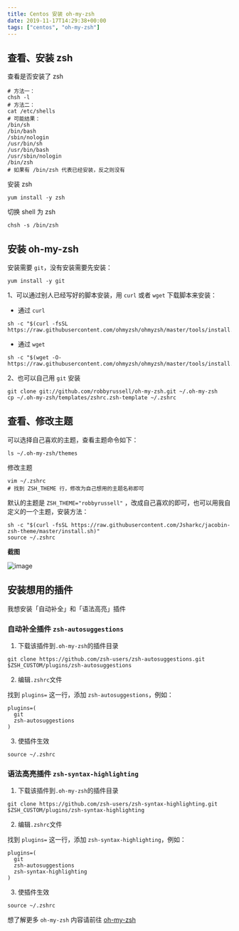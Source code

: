 ```yaml
---
title: Centos 安装 oh-my-zsh
date: 2019-11-17T14:29:38+00:00
tags: ["centos", "oh-my-zsh"]
---
```


## 查看、安装 zsh

查看是否安装了 zsh

```
# 方法一：
chsh -l
# 方法二：
cat /etc/shells
# 可能结果：
/bin/sh
/bin/bash
/sbin/nologin
/usr/bin/sh
/usr/bin/bash
/usr/sbin/nologin
/bin/zsh
# 如果有 /bin/zsh 代表已经安装，反之则没有
```

安装 zsh

```shell
yum install -y zsh
```

切换 shell 为 zsh

```
chsh -s /bin/zsh
```

## 安装 oh-my-zsh

安装需要 `git`，没有安装需要先安装：

```shell
yum install -y git
```

1、可以通过别人已经写好的脚本安装，用 `curl` 或者 `wget` 下载脚本来安装：

* 通过 `curl`

```shell
sh -c "$(curl -fsSL https://raw.githubusercontent.com/ohmyzsh/ohmyzsh/master/tools/install.sh)"
```

* 通过 `wget`

```shell
sh -c "$(wget -O- https://raw.githubusercontent.com/ohmyzsh/ohmyzsh/master/tools/install.sh)"
```

2、也可以自己用 `git` 安装

```shell
git clone git://github.com/robbyrussell/oh-my-zsh.git ~/.oh-my-zsh
cp ~/.oh-my-zsh/templates/zshrc.zsh-template ~/.zshrc
```

## 查看、修改主题

可以选择自己喜欢的主题，查看主题命令如下：

```shell
ls ~/.oh-my-zsh/themes
```

修改主题

```
vim ~/.zshrc
# 找到 ZSH_THEME 行，修改为自己想用的主题名称即可
```

默认的主题是 `ZSH_THEME="robbyrussell"` ，改成自己喜欢的即可，也可以用我自定义的一个主题，安装方法：

```shell
sh -c "$(curl -fsSL https://raw.githubusercontent.com/Jsharkc/jacobin-zsh-theme/master/install.sh)" 
source ~/.zshrc
```

**截图**

![image](https://user-images.githubusercontent.com/17465198/69112005-2938bb00-0aba-11ea-8c16-12fb9181b93f.png)

## 安装想用的插件

我想安装「自动补全」和「语法高亮」插件

### 自动补全插件 `zsh-autosuggestions`

1. 下载该插件到`.oh-my-zsh`的插件目录

```shell
git clone https://github.com/zsh-users/zsh-autosuggestions.git $ZSH_CUSTOM/plugins/zsh-autosuggestions
```

2. 编辑`.zshrc`文件

找到 `plugins=` 这一行，添加 `zsh-autosuggestions`，例如：

```
plugins=(
  git
  zsh-autosuggestions
)
```

3. 使插件生效

```
source ~/.zshrc
```

### 语法高亮插件 `zsh-syntax-highlighting`

1. 下载该插件到`.oh-my-zsh`的插件目录

```shell
git clone https://github.com/zsh-users/zsh-syntax-highlighting.git $ZSH_CUSTOM/plugins/zsh-syntax-highlighting
```

2. 编辑`.zshrc`文件

找到 `plugins=` 这一行，添加 `zsh-syntax-highlighting`，例如：

```
plugins=(
  git
  zsh-autosuggestions
  zsh-syntax-highlighting
)
```

3. 使插件生效

```
source ~/.zshrc
```



想了解更多 `oh-my-zsh` 内容请前往 [oh-my-zsh](https://github.com/robbyrussell/oh-my-zsh)

